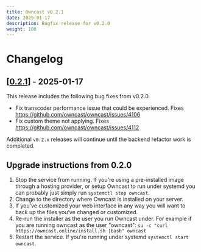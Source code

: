 ```yaml
---
title: Owncast v0.2.1
date: 2025-01-17
description: Bugfix release for v0.2.0
weight: 100
---
```


# Changelog

## [[0.2.1](https://github.com/owncast/owncast/milestone/26)] - 2025-01-17

This release includes the following bug fixes from v0.2.0.

- Fix transcoder performance issue that could be experienced. Fixes https://github.com/owncast/owncast/issues/4106
- Fix custom theme not applying. Fixes https://github.com/owncast/owncast/issues/4112

Additional `v0.2.x` releases will continue until the backend refactor work is completed.

## Upgrade instructions from 0.2.0

1. Stop the service from running. If you're using a pre-installed image through a hosting provider, or setup Owncast to run under systemd you can probably just simply run `systemctl stop owncast`.
1. Change to the directory where Owncast is installed on your server.
1. If you’ve customized your web interface in any way you will want to back up the files you’ve changed or customized.
1. Re-run the installer as the user you run Owncast under. For example if you are running owncast as the user "owncast": `su -c "curl https://owncast.online/install.sh |bash" owncast`
1. Restart the service. If you're running under systemd `systemctl start owncast`.
